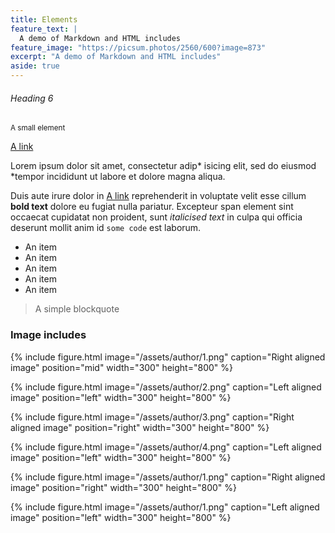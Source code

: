 ```yaml
---
title: Elements
feature_text: |
  A demo of Markdown and HTML includes
feature_image: "https://picsum.photos/2560/600?image=873"
excerpt: "A demo of Markdown and HTML includes"
aside: true
---
```




###### Heading 6

<small>A small element</small>

[A link](https://david.darn.es "A link")

Lorem ipsum dolor sit amet, consectetur adip* isicing elit, sed do eiusmod *tempor incididunt ut labore et dolore magna aliqua.

Duis aute irure dolor in [A link](https://david.darn.es "A link") reprehenderit in voluptate velit esse cillum **bold text** dolore eu fugiat nulla pariatur. Excepteur span element sint occaecat cupidatat non proident, sunt _italicised text_ in culpa qui officia deserunt mollit anim id `some code` est laborum.

* An item
* An item
* An item
* An item
* An item


> A simple blockquote



### Image includes


{% include figure.html image="/assets/author/1.png" caption="Right aligned image" position="mid" width="300" height="800" %}

{% include figure.html image="/assets/author/2.png" caption="Left aligned image" position="left" width="300" height="800" %}

{% include figure.html image="/assets/author/3.png" caption="Right aligned image" position="right" width="300" height="800" %}

{% include figure.html image="/assets/author/4.png" caption="Left aligned image" position="left" width="300" height="800" %}

{% include figure.html image="/assets/author/1.png" caption="Right aligned image" position="right" width="300" height="800" %}

{% include figure.html image="/assets/author/1.png" caption="Left aligned image" position="left" width="300" height="800" %}
